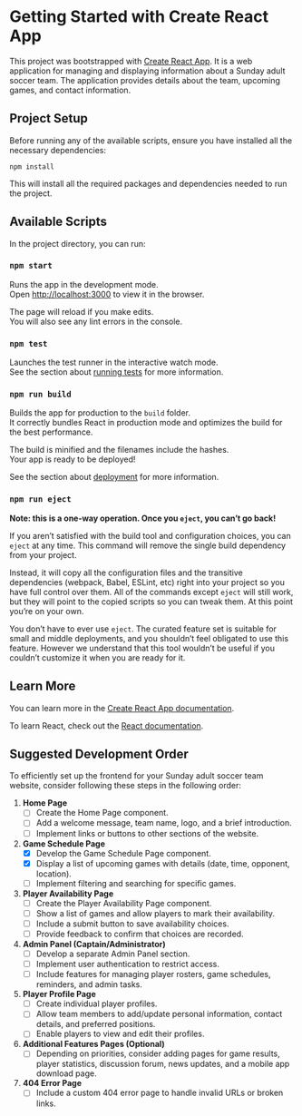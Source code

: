 
# Getting Started with Create React App

This project was bootstrapped with [Create React App](https://github.com/facebook/create-react-app). It is a web application for managing and displaying information about a Sunday adult soccer team. The application provides details about the team, upcoming games, and contact information.

## Project Setup

Before running any of the available scripts, ensure you have installed all the necessary dependencies:

```
npm install
```

This will install all the required packages and dependencies needed to run the project.

## Available Scripts

In the project directory, you can run:

### `npm start`

Runs the app in the development mode.\
Open [http://localhost:3000](http://localhost:3000) to view it in the browser.

The page will reload if you make edits.\
You will also see any lint errors in the console.

### `npm test`

Launches the test runner in the interactive watch mode.\
See the section about [running tests](https://facebook.github.io/create-react-app/docs/running-tests) for more information.

### `npm run build`

Builds the app for production to the `build` folder.\
It correctly bundles React in production mode and optimizes the build for the best performance.

The build is minified and the filenames include the hashes.\
Your app is ready to be deployed!

See the section about [deployment](https://facebook.github.io/create-react-app/docs/deployment) for more information.

### `npm run eject`

**Note: this is a one-way operation. Once you `eject`, you can’t go back!**

If you aren’t satisfied with the build tool and configuration choices, you can `eject` at any time. This command will remove the single build dependency from your project.

Instead, it will copy all the configuration files and the transitive dependencies (webpack, Babel, ESLint, etc) right into your project so you have full control over them. All of the commands except `eject` will still work, but they will point to the copied scripts so you can tweak them. At this point you’re on your own.

You don’t have to ever use `eject`. The curated feature set is suitable for small and middle deployments, and you shouldn’t feel obligated to use this feature. However we understand that this tool wouldn’t be useful if you couldn’t customize it when you are ready for it.

## Learn More

You can learn more in the [Create React App documentation](https://facebook.github.io/create-react-app/docs/getting-started).

To learn React, check out the [React documentation](https://reactjs.org/).

## Suggested Development Order

To efficiently set up the frontend for your Sunday adult soccer team website, consider following these steps in the following order:

1. **Home Page**
   - [ ] Create the Home Page component.
   - [ ] Add a welcome message, team name, logo, and a brief introduction.
   - [ ] Implement links or buttons to other sections of the website.

2. **Game Schedule Page**
   - [x] Develop the Game Schedule Page component.
   - [x] Display a list of upcoming games with details (date, time, opponent, location).
   - [ ] Implement filtering and searching for specific games.

3. **Player Availability Page**
   - [ ] Create the Player Availability Page component.
   - [ ] Show a list of games and allow players to mark their availability.
   - [ ] Include a submit button to save availability choices.
   - [ ] Provide feedback to confirm that choices are recorded.

4. **Admin Panel (Captain/Administrator)**
   - [ ] Develop a separate Admin Panel section.
   - [ ] Implement user authentication to restrict access.
   - [ ] Include features for managing player rosters, game schedules, reminders, and admin tasks.

5. **Player Profile Page**
   - [ ] Create individual player profiles.
   - [ ] Allow team members to add/update personal information, contact details, and preferred positions.
   - [ ] Enable players to view and edit their profiles.

6. **Additional Features Pages (Optional)**
   - [ ] Depending on priorities, consider adding pages for game results, player statistics, discussion forum, news updates, and a mobile app download page.

7. **404 Error Page**
   - [ ] Include a custom 404 error page to handle invalid URLs or broken links.